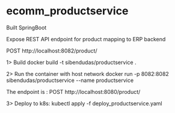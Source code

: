# ecomm_productservice       

Built SpringBoot

Expose REST API endpoint for product mapping to ERP backend 

POST http://localhost:8082/product/

1> Build 
docker build -t sibendudas/productservice .

2> Run the container with host network
docker run -p 8082:8082  sibendudas/productservice --name productservice

The endpoint is : POST http://localhost:8080/product/

3> Deploy to k8s: kubectl apply -f deploy_productservice.yaml